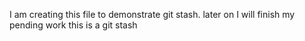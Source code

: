 I am creating this file to demonstrate git stash.
later on I will finish my pending work
this is a git stash

